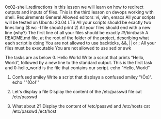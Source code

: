 0x02-shell_redirections in this lesson we will learn on how to redirect outputs and inputs of files. This is the third lesson on devops working with shell.
Requirements General
Allowed editors: vi, vim, emacs
All your scripts will be tested on Ubuntu 20.04 LTS
All your scripts should be exactly two lines long ($ wc -l file should print 2)
All your files should end with a new line (why?)
The first line of all your files should be exactly #!/bin/bash
A README.md file, at the root of the folder of the project, describing what each script is doing
You are not allowed to use backticks, &&, || or ;
All your files must be executable
You are not allowed to use sed or awk

The tasks are as below
0. Hello World
Write a script that prints “Hello, World”, followed by a new line to the standard output. This is the first task and 0-hello_world is the file that contains our script.
 echo "Hello, World"

1. Confused smiley
Write a script that displays a confused smiley "(Ôo)'.
echo "\"(Ôo)'"

2. Let's display a file
Display the content of the /etc/passwd file
cat /etc/passwd

3. What about 2?
Display the content of /etc/passwd and /etc/hosts
cat  /etc/passwd /ect/host
